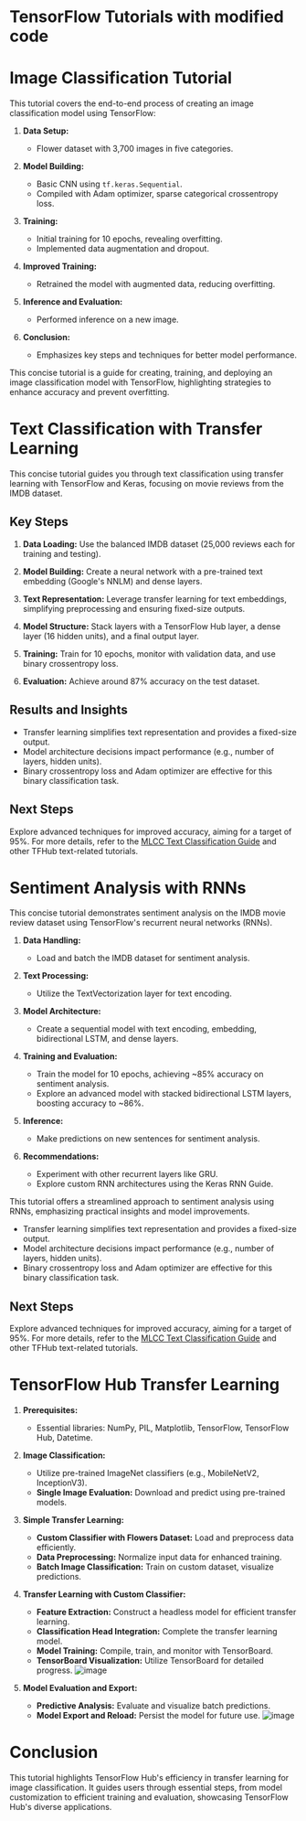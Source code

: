 # TensorFlow Tutorials with modified code


# Image Classification Tutorial 

This tutorial covers the end-to-end process of creating an image classification model using TensorFlow:

1. **Data Setup:**
   - Flower dataset with 3,700 images in five categories.

2. **Model Building:**
   - Basic CNN using `tf.keras.Sequential`.
   - Compiled with Adam optimizer, sparse categorical crossentropy loss.

3. **Training:**
   - Initial training for 10 epochs, revealing overfitting.
   - Implemented data augmentation and dropout.

4. **Improved Training:**
   - Retrained the model with augmented data, reducing overfitting.

5. **Inference and Evaluation:**
   - Performed inference on a new image.

6. **Conclusion:**
   - Emphasizes key steps and techniques for better model performance.

This concise tutorial is a guide for creating, training, and deploying an image classification model with TensorFlow, highlighting strategies to enhance accuracy and prevent overfitting.


# Text Classification with Transfer Learning

This concise tutorial guides you through text classification using transfer learning with TensorFlow and Keras, focusing on movie reviews from the IMDB dataset.

## Key Steps

1. **Data Loading:** Use the balanced IMDB dataset (25,000 reviews each for training and testing).

2. **Model Building:** Create a neural network with a pre-trained text embedding (Google's NNLM) and dense layers.

3. **Text Representation:** Leverage transfer learning for text embeddings, simplifying preprocessing and ensuring fixed-size outputs.

4. **Model Structure:** Stack layers with a TensorFlow Hub layer, a dense layer (16 hidden units), and a final output layer.

5. **Training:** Train for 10 epochs, monitor with validation data, and use binary crossentropy loss.

6. **Evaluation:** Achieve around 87% accuracy on the test dataset.

## Results and Insights

- Transfer learning simplifies text representation and provides a fixed-size output.
- Model architecture decisions impact performance (e.g., number of layers, hidden units).
- Binary crossentropy loss and Adam optimizer are effective for this binary classification task.

## Next Steps

Explore advanced techniques for improved accuracy, aiming for a target of 95%. For more details, refer to the [MLCC Text Classification Guide](#) and other TFHub text-related tutorials.



# Sentiment Analysis with RNNs

This concise tutorial demonstrates sentiment analysis on the IMDB movie review dataset using TensorFlow's recurrent neural networks (RNNs).

1. **Data Handling:**
   - Load and batch the IMDB dataset for sentiment analysis.

2. **Text Processing:**
   - Utilize the TextVectorization layer for text encoding.

3. **Model Architecture:**
   - Create a sequential model with text encoding, embedding, bidirectional LSTM, and dense layers.

4. **Training and Evaluation:**
   - Train the model for 10 epochs, achieving ~85% accuracy on sentiment analysis.
   - Explore an advanced model with stacked bidirectional LSTM layers, boosting accuracy to ~86%.

5. **Inference:**
   - Make predictions on new sentences for sentiment analysis.

6. **Recommendations:**
   - Experiment with other recurrent layers like GRU.
   - Explore custom RNN architectures using the Keras RNN Guide.

This tutorial offers a streamlined approach to sentiment analysis using RNNs, emphasizing practical insights and model improvements.

- Transfer learning simplifies text representation and provides a fixed-size output.
- Model architecture decisions impact performance (e.g., number of layers, hidden units).
- Binary crossentropy loss and Adam optimizer are effective for this binary classification task.

## Next Steps

Explore advanced techniques for improved accuracy, aiming for a target of 95%. For more details, refer to the [MLCC Text Classification Guide](#) and other TFHub text-related tutorials.


# TensorFlow Hub Transfer Learning

1. **Prerequisites:**
   -  Essential libraries: NumPy, PIL, Matplotlib, TensorFlow, TensorFlow Hub, Datetime.

2. **Image Classification:**
   -  Utilize pre-trained ImageNet classifiers (e.g., MobileNetV2, InceptionV3).
   -  **Single Image Evaluation:** Download and predict using pre-trained models.

3. **Simple Transfer Learning:**
   -  **Custom Classifier with Flowers Dataset:** Load and preprocess data efficiently.
   -  **Data Preprocessing:** Normalize input data for enhanced training.
   -  **Batch Image Classification:** Train on custom dataset, visualize predictions.

4. **Transfer Learning with Custom Classifier:**
   - **Feature Extraction:** Construct a headless model for efficient transfer learning.
   - **Classification Head Integration:** Complete the transfer learning model.
   - **Model Training:** Compile, train, and monitor with TensorBoard.
   - **TensorBoard Visualization:** Utilize TensorBoard for detailed progress.
      ![image](https://github.com/CSheppardCodes/Study-of-Data-Science/assets/78242653/2312c1c2-ab55-4b5d-9a8c-30cfa608518e)

5. **Model Evaluation and Export:**
   - **Predictive Analysis:** Evaluate and visualize batch predictions.
   - **Model Export and Reload:** Persist the model for future use.
![image](https://github.com/CSheppardCodes/Study-of-Data-Science/assets/78242653/b1fd8216-f5b8-4b11-9094-3aa4f7348776)

# Conclusion

This tutorial highlights TensorFlow Hub's efficiency in transfer learning for image classification. It guides users through essential steps, from model customization to efficient training and evaluation, showcasing TensorFlow Hub's diverse applications.

